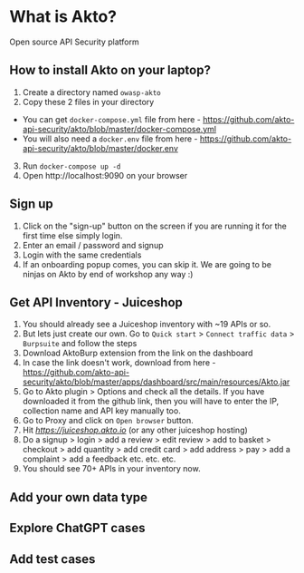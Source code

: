 # What is Akto? 
Open source API Security platform

## How to install Akto on your laptop?
1. Create a directory named `owasp-akto`
2. Copy these 2 files in your directory
  - You can get `docker-compose.yml` file from here - https://github.com/akto-api-security/akto/blob/master/docker-compose.yml
  - You will also need a `docker.env` file from here - https://github.com/akto-api-security/akto/blob/master/docker.env
3. Run `docker-compose up -d`
4. Open http://localhost:9090 on your browser

## Sign up
1. Click on the "sign-up" button on the screen if you are running it for the first time else simply login.
2. Enter an email / password and signup 
3. Login with the same credentials
4. If an onboarding popup comes, you can skip it. We are going to be ninjas on Akto by end of workshop any way :) 
   
## Get API Inventory - Juiceshop
1. You should already see a Juiceshop inventory with ~19 APIs or so.
2. But lets just create our own. Go to `Quick start` > `Connect traffic data` > `Burpsuite` and follow the steps
3. Download AktoBurp extension from the link on the dashboard
4. In case the link doesn't work, download from here - https://github.com/akto-api-security/akto/blob/master/apps/dashboard/src/main/resources/Akto.jar
5. Go to Akto plugin > Options and check all the details. If you have downloaded it from the github link, then you will have to enter the IP, collection name and API key manually too.
6. Go to Proxy and click on `Open browser` button.
7. Hit *https://juiceshop.akto.io* (or any other juiceshop hosting)
8. Do a signup > login > add a review > edit review > add to basket > checkout > add quantity > add credit card > add address > pay > add a complaint > add a feedback etc. etc. etc.
9. You should see 70+ APIs in your inventory now.

## Add your own data type

## Explore ChatGPT cases

## Add test cases

